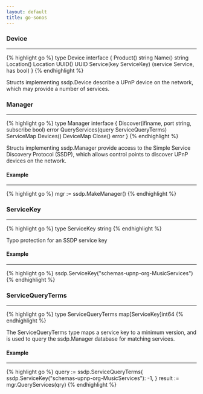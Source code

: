 ```yaml
---
layout: default
title: go-sonos
---
```


<!--
# Documentation
******

## Discovery [go-sonos/ssdp]
******
* MakeManager() ssdp.Manager

### ssdp.Manager interface
******
* Discover(ifiname, port string, subscribe bool) error
	* device
		* The network device to query for UPnP devices via SSDP [e.g. 'eth0'];
	* port
		* A free port to use to listen for responses;
	* subscribe [unimplemented]
		* Listen to asynchronous updates after the initial query is complete;
* QueryServices(query ServiceQueryTerms) ServiceMap
	* query
		* Query terms, consisting of pairs of service keys and minimim required versions;
* Devices() DeviceMap
* Close() error
-->

### Device
******

{% highlight go %}
type Device interface {
	Product() string
	Name() string
	Location() Location
	UUID() UUID
	Service(key ServiceKey) (service Service, has bool)
}
{% endhighlight %}

Structs implementing ssdp.Device describe a UPnP device on the network,
which may provide a number of services.

### Manager
******

{% highlight go %}
type Manager interface {
	Discover(ifiname, port string, subscribe bool) error
	QueryServices(query ServiceQueryTerms) ServiceMap
	Devices() DeviceMap
	Close() error
}
{% endhighlight %}

Structs implementing ssdp.Manager provide access to the Simple Service
Discovery Protocol (SSDP), which allows control points to discover UPnP
devices on the network.

#### Example
******
{% highlight go %}
mgr := ssdp.MakeManager()
{% endhighlight %}

### ServiceKey
******

{% highlight go %}
type ServiceKey string
{% endhighlight %}

Typo protection for an SSDP service key

#### Example
******
{% highlight go %}
ssdp.ServiceKey("schemas-upnp-org-MusicServices")
{% endhighlight %}

### ServiceQueryTerms
******

{% highlight go %}
type ServiceQueryTerms map[ServiceKey]int64
{% endhighlight %}

The ServiceQueryTerms type maps a service key to a minimum version,
and is used to query the ssdp.Manager database for matching services.

#### Example
******
{% highlight go %}
query := ssdp.ServiceQueryTerms{
        ssdp.ServiceKey("schemas-upnp-org-MusicServices"): -1,
}
result := mgr.QueryServices(qry)
{% endhighlight %}


<!--
### Example
******
{% highlight go %}
mgr := ssdp.MakeManager()
mgr.Discover("eth0", "13104", false)
qry := ssdp.ServiceQueryTerms{
        ssdp.ServiceKey("schemas-upnp-org-MusicServices"): -1,
}
result := mgr.QueryServices(qry)
if device_list, has := result["schemas-upnp-org-MusicServices"]; has {
        for _, device := range device_list {
                ...
        }
}
mgr.Close()
{% endhighlight %}
-->

